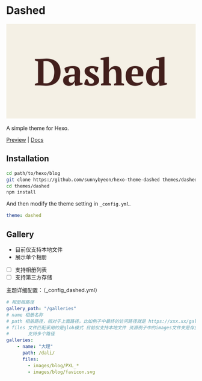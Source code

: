# Dashed

![Dashed Logo](https://raw.githubusercontent.com/sunnybyeon/hexo-theme-dashed/blog/source/cover.svg)

A simple theme for Hexo.

[Preview](https://sunnybyeon.github.io/hexo-theme-dashed) | [Docs](https://sunnybyeon.github.io/hexo-theme-dashed/categories/Documentation)

## Installation

```bash
cd path/to/hexo/blog
git clone https://github.com/sunnybyeon/hexo-theme-dashed themes/dashed
cd themes/dashed
npm install
```

And then modify the theme setting in `_config.yml`.

```YAML _config.yml
theme: dashed
```

## Gallery

* 目前仅支持本地文件
* 展示单个相册

- [ ] 支持相册列表
- [ ] 支持第三方存储

主题详细配置：（_config_dashed.yml）
```yaml
# 相册根路径
gallery_path: "/galleries"
# name 相册名称
# path 相册路径，相对于上面路径，比如例子中最终的访问路径就是 https://xxx.xx/galleries/dali/
# files 文件匹配采用的是glob模式 目前仅支持本地文件 资源例子中的images文件夹是存放于source文件夹下的，不用添加 /
#       支持多个路径
galleries:
    - name: "大理"
      path: /dali/
      files:
        - images/blog/PXL_*
        - images/blog/favicon.svg
```